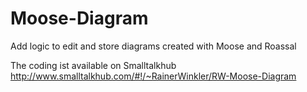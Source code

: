 # Moose-Diagram
Add logic to edit and store diagrams created with Moose and Roassal

The coding ist available on Smalltalkhub http://www.smalltalkhub.com/#!/~RainerWinkler/RW-Moose-Diagram 

